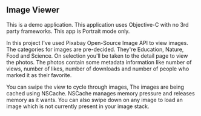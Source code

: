 ## Image Viewer

This is a demo application. This application uses Objective-C with no 3rd party frameworks. This app is Portrait mode only.

In this project I've used Pixabay Open-Source Image API to view images. The categories for images are pre-decided. They're Education, Nature, Food and Science. On selection you'll be taken to the detail page to view the photos. The photos contain some metadata information like number of views, number of likes, number of downloads and number of people who marked it as their favorite. 

You can swipe the view to cycle through images, The images are being cached using NSCache. NSCache manages memory pressure and releases memory as it wants. You can also swipe down on any image to load an image which is not currently present in your image stack. 
